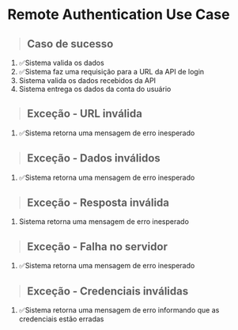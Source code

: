 # Remote Authentication Use Case

> ## Caso de sucesso
1. ✅Sistema valida os dados
2. ✅Sistema faz uma requisição para a URL da API de login
3. Sistema valida os dados recebidos da API
4. Sistema entrega os dados da conta do usuário

> ## Exceção - URL inválida
1. ✅Sistema retorna uma mensagem de erro inesperado

> ## Exceção - Dados inválidos
1. ✅Sistema retorna uma mensagem de erro inesperado

> ## Exceção - Resposta inválida
1. Sistema retorna uma mensagem de erro inesperado

> ## Exceção - Falha no servidor
1. ✅Sistema retorna uma mensagem de erro inesperado

> ## Exceção - Credenciais inválidas
1. ✅Sistema retorna uma mensagem de erro informando que as credenciais estão erradas